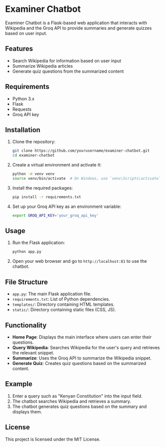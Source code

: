 # Examiner Chatbot

Examiner Chatbot is a Flask-based web application that interacts with Wikipedia and the Groq API to provide summaries and generate quizzes based on user input.

## Features

- Search Wikipedia for information based on user input
- Summarize Wikipedia articles
- Generate quiz questions from the summarized content

## Requirements

- Python 3.x
- Flask
- Requests
- Groq API key

## Installation

1. Clone the repository:

    ```bash
    git clone https://github.com/yourusername/examiner-chatbot.git
    cd examiner-chatbot
    ```

2. Create a virtual environment and activate it:

    ```bash
    python -m venv venv
    source venv/bin/activate  # On Windows, use `venv\Scripts\activate`
    ```

3. Install the required packages:

    ```bash
    pip install -r requirements.txt
    ```

4. Set up your Groq API key as an environment variable:

    ```bash
    export GROQ_API_KEY='your_groq_api_key'
    ```

## Usage

1. Run the Flask application:

    ```bash
    python app.py
    ```

2. Open your web browser and go to `http://localhost:81` to use the chatbot.

## File Structure

- `app.py`: The main Flask application file.
- `requirements.txt`: List of Python dependencies.
- `templates/`: Directory containing HTML templates.
- `static/`: Directory containing static files (CSS, JS).

## Functionality

- **Home Page**: Displays the main interface where users can enter their questions.
- **Query Wikipedia**: Searches Wikipedia for the user's query and retrieves the relevant snippet.
- **Summarize**: Uses the Groq API to summarize the Wikipedia snippet.
- **Generate Quiz**: Creates quiz questions based on the summarized content.

## Example

1. Enter a query such as "Kenyan Constitution" into the input field.
2. The chatbot searches Wikipedia and retrieves a summary.
3. The chatbot generates quiz questions based on the summary and displays them.

## License

This project is licensed under the MIT License.


